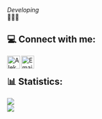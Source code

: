 <i> Developing </i> <br />
🌅🐍🐹

## 💻 Connect with me:
[<img align="left" alt="AleksandObolonkov | Telegram" width="30px" src="https://cdn.jsdelivr.net/npm/simple-icons@v3/icons/telegram.svg" />][tg]

<a target="_blank" href="mailto:itbolonkov2019@gmail.com">
  <img align="left" alt="Email" width="30px" src="https://cdn.jsdelivr.net/npm/simple-icons@v3/icons/gmail.svg" />
</a>

[tg]: https://t.me/ITbolonkov

<br />

## 📊 Statistics:
![](https://github-readme-streak-stats.herokuapp.com/?user=AlexanderObolonkov&theme=catppuccin-mocha&hide_border=false)<br/>
![](https://github-readme-stats.vercel.app/api/top-langs/?username=AlexanderObolonkov&theme=catppuccin_mocha&hide_border=false&include_all_commits=false&count_private=false&layout=compact)
